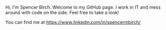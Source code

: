 Hi, I'm Spencer Birch. Welcome to my GitHub page. I work in IT and mess around with code on the side. 
Feel free to take a look!


You can find me at https://www.linkedin.com/in/spencermbirch/

<!---
smbirch/smbirch is a ✨ special ✨ repository because its `README.md` (this file) appears on your GitHub profile.
You can click the Preview link to take a look at your changes.
--->
